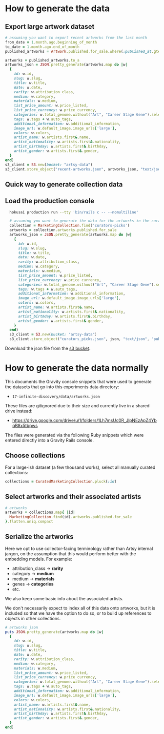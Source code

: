 # How to generate the data

## Export large artwork dataset

```ruby
# assuming you want to export recent artworks from the last month
from_date = 1.month.ago.beginning_of_month
to_date = 1.month.ago.end_of_month
published_artworks = Artwork.published.for_sale.where(:published_at.gte => from_date, :published_at.lte => to_date).only(:id, :_slugs, :genome, :automated_genome, :partner_genome, :visual_genome, :title, :dates, :attribution_class, :category, :medium, :price_listed, :price_currency, :tags, :auto_tags, :additional_information, :default_image, :additional_images, :default_image_id, :artist_ids, :colors, :artists)

artworks = published_artworks.to_a
artworks_json = JSON.pretty_generate(artworks.map do |w|
  {
    id: w.id,
    slug: w.slug,
    title: w.title,
    date: w.date,
    rarity: w.attribution_class,
    medium: w.category,
    materials: w.medium,
    list_price_amount: w.price_listed,
    list_price_currency: w.price_currency,
    categories: w.total_genome.without("Art", "Career Stage Gene").select{ |k,v| k !~ /(galleries based|made in)/i && v == 100}.keys,
    tags: w.tags + w.auto_tags,
    additional_information: w.additional_information,
    image_url: w.default_image.image_urls['large'],
    colors: w.colors,
    artist_name: w.artists.first&.name,
    artist_nationality: w.artists.first&.nationality,
    artist_birthday: w.artists.first&.birthday,
    artist_gender: w.artists.first&.gender,
  }
end)
s3_client = S3.new(bucket: "artsy-data")
s3_client.store_object("recent-artworks.json", artworks_json, "text/json", "public-read")
```

## Quick way to generate collection data

## Load the production console

```bash
  hokusai production run --tty 'bin/rails c -- --nomultiline'
```

```ruby
  # assuming you want to generate the data for the artworks in the curators picks collection
  collection = MarketingCollection.find('curators-picks')
  artworks = collection.artworks.published.for_sale
  artworks_json = JSON.pretty_generate(artworks.map do |w|
    {
      id: w.id,
      slug: w.slug,
      title: w.title,
      date: w.date,
      rarity: w.attribution_class,
      medium: w.category,
      materials: w.medium,
      list_price_amount: w.price_listed,
      list_price_currency: w.price_currency,
      categories: w.total_genome.without("Art", "Career Stage Gene").select{ |k,v| k !~ /(galleries based|made in)/i && v == 100}.keys,
      tags: w.tags + w.auto_tags,
      additional_information: w.additional_information,
      image_url: w.default_image.image_urls['large'],
      colors: w.colors,
      artist_name: w.artists.first&.name,
      artist_nationality: w.artists.first&.nationality,
      artist_birthday: w.artists.first&.birthday,
      artist_gender: w.artists.first&.gender,
    }
  end)
  s3_client = S3.new(bucket: "artsy-data")
  s3_client.store_object("curators_picks.json", json, "text/json", "public-read")
```

Download the json file from the
[s3 bucket](https://us-east-1.console.aws.amazon.com/s3/object/artsy-data?region=us-east-1&bucketType=general&prefix=curater_picks.json).

# How to generate the data normally

This documents the Gravity console snippets that were used to generate the
datasets that go into this experiments data directory:

- `17-infinite-discovery/data/artworks.json`

These files are gitignored due to their size and currently live in a shared
drive instead:

- https://drive.google.com/drive/u/1/folders/1Lh7msUc0R_JlpNEzApZ4YbqB8x5tbpws

The files were generated via the following Ruby snippets which were entered
directly into a Gravity Rails console.

## Choose collections

For a large-ish dataset (a few thousand works), select all manually curated
collections:

```ruby
collections = CuratedMarketingCollection.pluck(:id)
```

## Select artworks and their associated artists

```ruby
# artworks
artworks = collections.map{ |id|
  MarketingCollection.find(id).artworks.published.for_sale
}.flatten.uniq.compact
```

## Serialize the artworks

Here we opt to use collector-facing terminology rather than Artsy internal
jargon, on the assumption that this would perform better with the embedding
models. For example:

- attribution_class → **rarity**
- category → **medium**
- medium → **materials**
- genes → **categories**
- etc.

We also keep some basic info about the associated artists.

We don't necessarily expect to index all of this data onto artworks, but it is
included so that we have the option to do so, or to build up references to
objects in other collections.

```ruby
# artworks json
puts JSON.pretty_generate(artworks.map do |w|
  {
    id: w.id,
    slug: w.slug,
    title: w.title,
    date: w.date,
    rarity: w.attribution_class,
    medium: w.category,
    materials: w.medium,
    list_price_amount: w.price_listed,
    list_price_currency: w.price_currency,
    categories: w.total_genome.without("Art", "Career Stage Gene").select{ |k,v| k !~ /(galleries based|made in)/i && v == 100}.keys,
    tags: w.tags + w.auto_tags,
    additional_information: w.additional_information,
    image_url: w.default_image.image_urls['large'],
    colors: w.colors,
    artist_name: w.artists.first&.name,
    artist_nationality: w.artists.first&.nationality,
    artist_birthday: w.artists.first&.birthday,
    artist_gender: w.artists.first&.gender,
  }
end)
```
